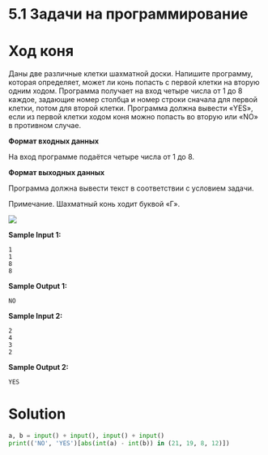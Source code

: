 # 5.1 Задачи на программирование

# Ход коня

Даны две различные клетки шахматной доски. Напишите программу, которая определяет, может ли конь попасть с первой клетки
на вторую одним ходом. Программа получает на вход четыре числа от 1 до 8 каждое, задающие номер столбца и номер строки
сначала для первой клетки, потом для второй клетки. Программа должна вывести «YES», если из первой клетки ходом коня
можно попасть во вторую или «NO» в противном случае.

**Формат входных данных**

На вход программе подаётся четыре числа от 1 до 8.

**Формат выходных данных**

Программа должна вывести текст в соответствии с условием задачи.

Примечание. Шахматный конь ходит буквой «Г».

![](https://ucarecdn.com/1611c614-daab-439b-8a5e-350cee84d150/)

**Sample Input 1:**

```
1
1
8
8
```

**Sample Output 1:**

```
NO
```

**Sample Input 2:**

```
2
4
3
2
```

**Sample Output 2:**

```
YES
```

# Solution

```python
a, b = input() + input(), input() + input()
print(('NO', 'YES')[abs(int(a) - int(b)) in (21, 19, 8, 12)])
```